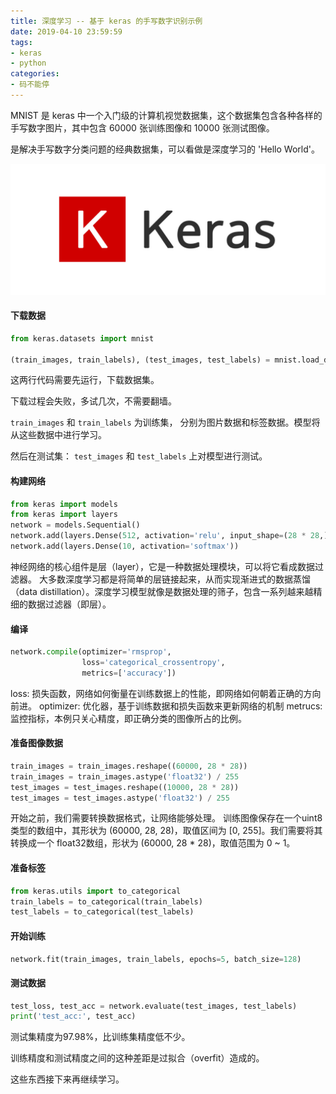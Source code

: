 ```yaml
---
title: 深度学习 -- 基于 keras 的手写数字识别示例
date: 2019-04-10 23:59:59
tags:
- keras
- python
categories:
- 码不能停
---
```



MNIST 是 keras 中一个入门级的计算机视觉数据集，这个数据集包含各种各样的手写数字图片，其中包含 60000 张训练图像和 10000 张测试图像。

是解决手写数字分类问题的经典数据集，可以看做是深度学习的 'Hello World'。

![](/images/keras.jpg)
<!-- more -->


#### 下载数据
```python
from keras.datasets import mnist

(train_images, train_labels), (test_images, test_labels) = mnist.load_data()
```

这两行代码需要先运行，下载数据集。

下载过程会失败，多试几次，不需要翻墙。


`train_images` 和  `train_labels` 为训练集， 分别为图片数据和标签数据。模型将从这些数据中进行学习。

然后在测试集： `test_images` 和 `test_labels` 上对模型进行测试。

#### 构建网络

```python
from keras import models
from keras import layers
network = models.Sequential()
network.add(layers.Dense(512, activation='relu', input_shape=(28 * 28,)))
network.add(layers.Dense(10, activation='softmax'))
```

神经网络的核心组件是层（layer），它是一种数据处理模块，可以将它看成数据过滤器。
大多数深度学习都是将简单的层链接起来，从而实现渐进式的数据蒸馏（data distillation）。深度学习模型就像是数据处理的筛子，包含一系列越来越精细的数据过滤器（即层）。


#### 编译

```python
network.compile(optimizer='rmsprop',
                loss='categorical_crossentropy',
                metrics=['accuracy'])
```

loss: 损失函数，网络如何衡量在训练数据上的性能，即网络如何朝着正确的方向前进。
optimizer: 优化器，基于训练数据和损失函数来更新网络的机制
metrucs: 监控指标，本例只关心精度，即正确分类的图像所占的比例。

#### 准备图像数据
```python
train_images = train_images.reshape((60000, 28 * 28))
train_images = train_images.astype('float32') / 255
test_images = test_images.reshape((10000, 28 * 28))
test_images = test_images.astype('float32') / 255
```

开始之前，我们需要转换数据格式，让网络能够处理。
训练图像保存在一个uint8类型的数组中，其形状为 (60000, 28, 28)，取值区间为 [0, 255]。我们需要将其转换成一个 float32数组，形状为 (60000, 28 * 28)，取值范围为 0 ~ 1。


#### 准备标签
```python
from keras.utils import to_categorical
train_labels = to_categorical(train_labels)
test_labels = to_categorical(test_labels)
```

#### 开始训练
```python
network.fit(train_images, train_labels, epochs=5, batch_size=128)
```


#### 测试数据
```python
test_loss, test_acc = network.evaluate(test_images, test_labels)
print('test_acc:', test_acc)
```

测试集精度为97.98%，比训练集精度低不少。

训练精度和测试精度之间的这种差距是过拟合（overfit）造成的。

这些东西接下来再继续学习。


